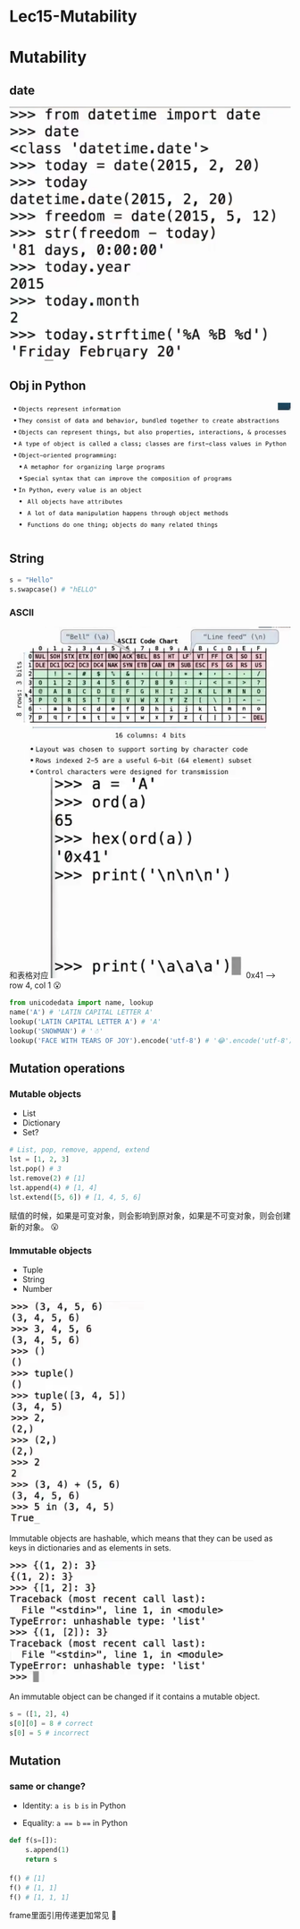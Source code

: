 # Lec15-Mutability

# Mutability
## date
![alt text](image.png)

## Obj in Python
![alt text](image-1.png)

## String
```Python
s = "Hello"
s.swapcase() # "hELLO"
```
### ASCII
![alt text](image-3.png)
和表格对应
![alt text](image-2.png)
0x41 --> row 4, col 1 :open_mouth:

```python
from unicodedata import name, lookup
name('A') # 'LATIN CAPITAL LETTER A'
lookup('LATIN CAPITAL LETTER A') # 'A'
lookup('SNOWMAN') # '☃'
lookup('FACE WITH TEARS OF JOY').encode('utf-8') # '😂'.encode('utf-8')
```

## Mutation operations
### Mutable objects
- List
- Dictionary
- Set?
```python
# List, pop, remove, append, extend
lst = [1, 2, 3]
lst.pop() # 3
lst.remove(2) # [1]
lst.append(4) # [1, 4]
lst.extend([5, 6]) # [1, 4, 5, 6]
```
赋值的时候，如果是可变对象，则会影响到原对象，如果是不可变对象，则会创建新的对象。 :open_mouth:

### Immutable objects
- Tuple
- String
- Number

![alt text](image-4.png)

Immutable objects are hashable, which means that they can be used as keys in dictionaries and as elements in sets.

![alt text](image-5.png)

An immutable object can be changed if it contains a mutable object.
```python
s = ([1, 2], 4)
s[0][0] = 8 # correct
s[0] = 5 # incorrect
```

## Mutation
### same or change?
- Identity: `a is b`
`is` in Python

- Equality: `a == b`
`==` in Python

```python
def f(s=[]):
    s.append(1)
    return s

f() # [1]
f() # [1, 1]
f() # [1, 1, 1]
```
frame里面引用传递更加常见 :thinking:




